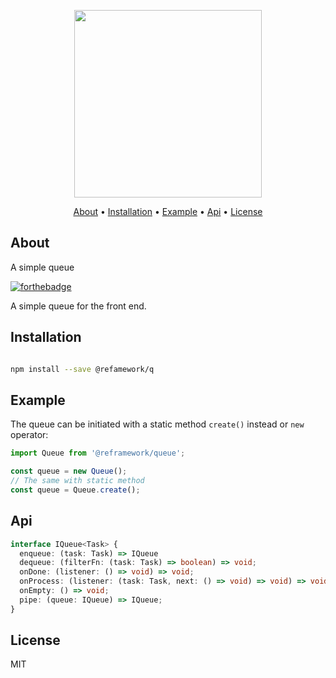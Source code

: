<p align="center">
  <img width="300" src="https://user-images.githubusercontent.com/49458012/210445030-69feaadd-fe6a-42f1-9828-d7e954daa63e.png">
</p>

<p align="center">
  <a href="#about">About</a> •
  <a href="#installation">Installation</a> •
  <a href="#example">Example</a> •
  <a href="#api">Api</a> •
  <a href="#license">License</a>
</p>


## About

A simple queue

[![forthebadge](http://forthebadge.com/images/badges/built-with-love.svg)](http://forthebadge.com)


A simple queue for the front end.

## Installation

```bash

npm install --save @refamework/q
```

## Example

The queue can be initiated with a static method `create()` instead or `new`
operator:

```ts
import Queue from '@reframework/queue';

const queue = new Queue();
// The same with static method
const queue = Queue.create();
```

## Api

```ts
interface IQueue<Task> {
  enqueue: (task: Task) => IQueue
  dequeue: (filterFn: (task: Task) => boolean) => void;
  onDone: (listener: () => void) => void;
  onProcess: (listener: (task: Task, next: () => void) => void) => void;
  onEmpty: () => void;
  pipe: (queue: IQueue) => IQueue;
}
```
## License

MIT
